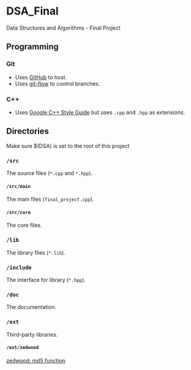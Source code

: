 # DSA_Final
Data Structures and Algorithms - Final Project

## Programming

### Git
* Uses [GitHub](https://github.com/NTUDSA2014/dsa15_final12) to host.
* Uses [git-flow](http://nvie.com/posts/a-successful-git-branching-model/) to control branches.

### C++
* Uses [Google C++ Style Guide](http://google-styleguide.googlecode.com/svn/trunk/cppguide.html) but uses `.cpp` and `.hpp` as extensions.

## Directories
Make sure $(DSA) is set to the root of this project

### `/src`
The source files (`*.cpp` and `*.hpp`).

#### `/src/main`
The main files (`final_project.cpp`).

#### `/src/core`
The core files.

### `/lib`
The library files (`*.lib`).

### `/include`
The interface for library (`*.hpp`).

### `/doc`
The documentation.

### `/ext`
Third-party libraries.

#### `/ext/zedwood`
[zedwood: md5 function](http://www.zedwood.com/article/cpp-md5-function)

